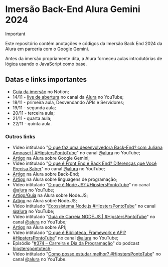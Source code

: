 # Imersão Back-End Alura Gemini 2024

> [!IMPORTANT]
> Este repositório contém anotações e códigos da Imersão Back End 2024 da Alura em parceria com o Google Gemini.

Antes da imersão propriamente dita, a Alura forneceu aulas introdutórias de lógica usando o JavaScript como base.

## Datas e links importantes

- [Guia da imersão](https://grupoalura.notion.site/imersao-dev-back-end-guia-de-mergulho) no Notion;
- 14/11 - [live de abertura](https://www.youtube.com/live/wzNYtHI6JWo?si=bI4FiSqISHVv0JnQ) no canal da [Alura](https://www.youtube.com/@alura) no YouTube;
- 18/11 - primeira aula, Desvendando APIs e Servidores;
- 19/11 - segunda aula;
- 20/11 - terceira aula;
- 21/11 - quarta aula;
- 22/11 - quinta aula.

### Outros links

- Vídeo intitulado "[O que faz uma desenvolvedora Back-End? com Juliana Amoasei | #HipstersPontoTube](https://youtu.be/fiPfvylj6rk)" no canal [@alura](https://www.youtube.com/@alura) no YouTube;
- [Artigo](https://www.alura.com.br/artigos/google-gemini) na Alura sobre Google Gemini;
- Vídeo intitulado "[O que é Front End e Back End? Diferenças que Você Precisa Saber](https://youtu.be/LDU4BCSxPp4?si=G2RUmXMYaCDVUN6l)" no canal [@alura](https://www.youtube.com/@alura) no YouTube;
- [Artigo](https://www.alura.com.br/artigos/backend) na Alura sobre Back-End;
- [Artigo](https://www.alura.com.br/artigos/linguagem-programacao) na Alura sobre linguagens de programação;
- Vídeo intitulado "[O que é Node JS? #HipstersPontoTube](https://youtu.be/GKR6uSvEj8w?si=4qHHLI0PKhsbjxI4)" no canal [@alura](https://www.youtube.com/@alura) no YouTube;
- [Artigo/Guia](https://www.alura.com.br/artigos/html) na Alura sobre Node.JS;
- [Artigo](https://www.alura.com.br/artigos/node-js-definicao-caracteristicas-vantagens-usos) na Alura sobre Node.JS;
- Vídeo intitulado "[Ecossistema Node.js #HipstersPontoTube](https://youtu.be/2hrIwQWx9w4?si=0Wlrd7lYG44RRu2_)" no canal [@alura](https://www.youtube.com/@alura) no YouTube;
- Vídeo intitulado "[Guia de Carreia NODE.JS | #HipstersPontoTube](https://youtu.be/aKtpRRe-AEU?si=IRB1Oeai2Zxnz1H5)" no canal [@alura](https://www.youtube.com/@alura) no YouTube;
- [Artigo](https://www.alura.com.br/artigos/api) na Alura sobre API;
- Vídeo intitulado "[O que é Biblioteca, Framework e API? #HipstersPontoTube](https://youtu.be/F0H4HPXdZog?si=9cWq-IZexe50epdC)" no canal [@alura](https://www.youtube.com/@alura) no YouTube;
- Episódio "[#374 – Carreira e Dia da Programação](https://www.hipsters.tech/carreira-e-dia-da-programacao-hipsters-ponto-tech-374/)" do podcast [hipsterspontotech](https://www.hipsters.tech/);
- Vídeo intitulado "[Como posso estudar melhor? #HipstersPontoTube](https://youtu.be/Is6c9KSGCbk?si=F9YGwKbUefzU3AUb)" no canal [@alura](https://www.youtube.com/@alura) no YouTube.
